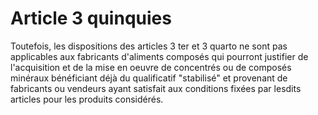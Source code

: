 # Article 3 quinquies

Toutefois, les dispositions des articles 3 ter et 3 quarto ne sont pas applicables aux fabricants d'aliments composés qui pourront justifier de l'acquisition et de la mise en oeuvre de concentrés ou de composés minéraux bénéficiant déjà du qualificatif "stabilisé" et provenant de fabricants ou vendeurs ayant satisfait aux conditions fixées par lesdits articles pour les produits considérés.
